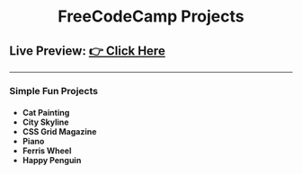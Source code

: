 <h1 align="center">FreeCodeCamp Projects</h1>
<h2>Live Preview: <a href="https://akashasahu07.github.io/FreeCodeCamp_projs/">👉 Click Here</a></h2>
<hr>
<h3>Simple Fun Projects</h3>
<h4>
  <ul>
    <li>Cat Painting</li>
    <li>City Skyline</li>
    <li>CSS Grid Magazine</li>
    <li>Piano</li>
    <li>Ferris Wheel</li>
    <li>Happy Penguin</li>
  </ul>
</h4>
